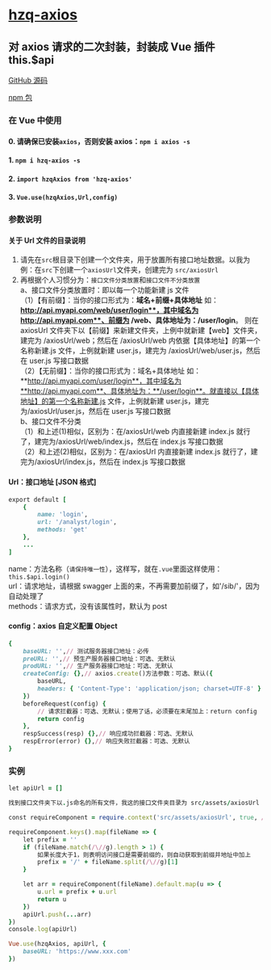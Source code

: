 # [hzq-axios](https://github.com/MrHzq/hzq-axios)

## 对 axios 请求的二次封装，封装成 Vue 插件 this.\$api

[GitHub 源码](https://github.com/MrHzq/hzq-axios)

[npm 包](https://www.npmjs.com/package/hzq-axios)

### 在 Vue 中使用

#### 0. 请确保已安装`axios`，否则安装 axios：`npm i axios -s`

#### 1. `npm i hzq-axios -s`

#### 2. `import hzqAxios from 'hzq-axios'`

#### 3. `Vue.use(hzqAxios,Url,config)`

### 参数说明

#### 关于 Url 文件的目录说明

1. 请先在`src`根目录下创建一个文件夹，用于放置所有接口地址数据。以我为例：在`src`下创建一个`axiosUrl`文件夹，创建完为 `src/axiosUrl`
1. 再根据个人习惯分为：`接口文件分类放置`和`接口文件不分类放置`<br>
   a、接口文件分类放置时：即以每一个功能新建 js 文件<br>
   （1）【有前缀】：当你的接口形式为：**域名+前缀+具体地址** 如：**http://api.myapi.com/web/user/login**，其中域名为 **http://api.myapi.com**、前缀为 **/web**、具体地址为：**/user/login**。
   则在 axiosUrl 文件夹下以【前缀】来新建文件夹，上例中就新建【web】文件夹，建完为 /axiosUrl/web；然后在 /axiosUrl/web 内依据【具体地址】的第一个名称新建.js 文件，上例就新建 user.js，建完为 /axiosUrl/web/user.js，然后在 user.js 写接口数据<br>
   （2）【无前缀】：当你的接口形式为：域名+具体地址 如：**http://api.myapi.com/user/login**，其中域名为**http://api.myapi.com**、具体地址为：**/user/login**。就直接以【具体地址】的第一个名称新建.js 文件，上例就新建 user.js，建完为/axiosUrl/user.js，然后在 user.js 写接口数据<br>
   b、接口文件不分类<br>
   （1）和上述(1)相似，区别为：在/axiosUrl/web 内直接新建 index.js 就行了，建完为/axiosUrl/web/index.js，然后在 index.js 写接口数据<br>
   （2）和上述(2)相似，区别为：在/axiosUrl 内直接新建 index.js 就行了，建完为/axiosUrl/index.js，然后在 index.js 写接口数据

#### Url：接口地址 [JSON 格式]

```ruby
export default [
    {
        name: 'login',
        url: '/analyst/login',
        methods: 'get'
    },
    ...
]
```

name：方法名称（`请保持唯一性`），这样写，就在`.vue`里面这样使用：`this.$api.login()`<br>
url：请求地址，请根据 swagger 上面的来，不再需要加前缀了，如'/sib/'，因为自动处理了<br>
methods：请求方式，没有该属性时，默认为 post

#### config：axios 自定义配置 Object

```ruby
{
    baseURL: '',// 测试服务器接口地址：必传
    preURL: '',// 预生产服务器接口地址：可选、无默认
    prodURL: '',// 生产服务器接口地址：可选、无默认
    createConfig: {},// axios.create()方法参数：可选、默认({
        baseURL,
        headers: { 'Content-Type': 'application/json; charset=UTF-8' }
    })
    beforeRequest(config) {
        // 请求拦截器：可选、无默认；使用了话，必须要在末尾加上：return config
        return config
    },
    respSuccess(resp) {},// 响应成功拦截器：可选、无默认
    respError(error) {},// 响应失败拦截器：可选、无默认
}
```

### 实例

```ruby
let apiUrl = []

找到接口文件夹下以.js命名的所有文件，我这的接口文件夹目录为 src/assets/axiosUrl

const requireComponent = require.context('src/assets/axiosUrl', true, /\.js$/)

requireComponent.keys().map(fileName => {
    let prefix = ''
    if (fileName.match(/\//g).length > 1) {
        如果长度大于1，则表明访问接口是需要前缀的，则自动获取到前缀并地址中加上
        prefix = '/' + fileName.split(/\//g)[1]
    }

    let arr = requireComponent(fileName).default.map(u => {
        u.url = prefix + u.url
        return u
    })
    apiUrl.push(...arr)
})
console.log(apiUrl)

Vue.use(hzqAxios, apiUrl, {
    baseURL: 'https://www.xxx.com'
})
```

